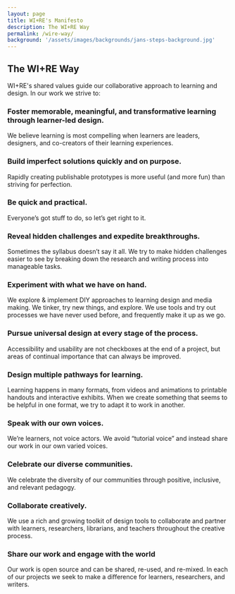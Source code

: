 ```yaml
---
layout: page
title: WI+RE's Manifesto
description: The WI+RE Way
permalink: /wire-way/
background: '/assets/images/backgrounds/jans-steps-background.jpg'
---
```

## The WI+RE Way

WI+RE's shared values guide our collaborative approach to learning and design. In our work we strive to:

### Foster memorable, meaningful, and transformative learning through learner-led design.
We believe learning is most compelling when learners are leaders, designers, and co-creators of their learning experiences.

### Build imperfect solutions quickly and on purpose.
Rapidly creating publishable prototypes is more useful (and more fun) than striving for perfection.

### Be quick and practical.
Everyone’s got stuff to do, so let’s get right to it.

### Reveal hidden challenges and expedite breakthroughs.
Sometimes the syllabus doesn’t say it all. We try to make hidden challenges easier to see by breaking down the research and writing process into manageable tasks.

### Experiment with what we have on hand.
We explore & implement DIY approaches to learning design and media making. We tinker, try new things, and explore. We use tools and try out processes we have never used before, and frequently make it up as we go.

### Pursue universal design at every stage of the process.
Accessibility and usability are not checkboxes at the end of a project, but areas of continual importance that can always be improved.

### Design multiple pathways for learning.
Learning happens in many formats, from videos and animations to printable handouts and interactive exhibits. When we create something that seems to be helpful in one format, we try to adapt it to work in another.

### Speak with our own voices.
We’re learners, not voice actors. We avoid “tutorial voice” and instead share our work in our own varied voices.

### Celebrate our diverse communities.
We celebrate the diversity of our communities through positive, inclusive, and relevant pedagogy.

### Collaborate creatively.
We use a rich and growing toolkit of design tools to collaborate and partner with learners, researchers, librarians, and teachers throughout the creative process.

### Share our work and engage with the world
Our work is open source and can be shared, re-used, and re-mixed. In each of our projects we seek to make a difference for learners, researchers, and writers.
